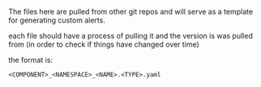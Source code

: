 The files here are pulled from other git repos and will serve as a template for generating custom alerts.

each file should have a process of pulling it and the version is was pulled from (in order to check if things have changed over time)

the format is:
```
<COMPONENT>_<NAMESPACE>_<NAME>.<TYPE>.yaml
```

